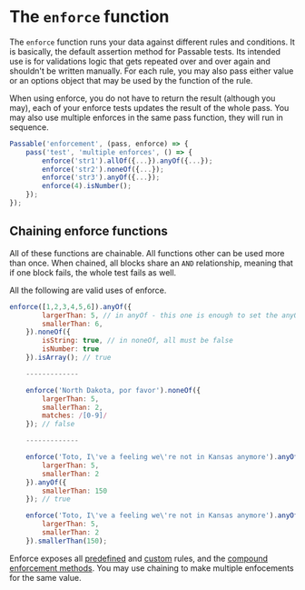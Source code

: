 # The `enforce` function
The `enforce` function runs your data against different rules and conditions. It is basically, the default assertion method for Passable tests. Its intended use is for validations logic that gets repeated over and over again and shouldn't be written manually. For each rule, you may also pass either value or an options object that may be used by the function of the rule.

When using enforce, you do not have to return the result (although you may), each of your enforce tests updates the result of the whole pass. You may also use multiple enforces in the same pass function, they will run in sequence.

```js
Passable('enforcement', (pass, enforce) => {
    pass('test', 'multiple enforces', () => {
        enforce('str1').allOf({...}).anyOf({...});
        enforce('str2').noneOf({...});
        enforce('str3').anyOf({...});
        enforce(4).isNumber();
    });
});
```

## Chaining enforce functions

All of these functions are chainable. All functions other can be used more than once.
When chained, all blocks share an `AND` relationship, meaning that if one block fails, the whole test fails as well.

All the following are valid uses of enforce.

```js
enforce([1,2,3,4,5,6]).anyOf({
        largerThan: 5, // in anyOf - this one is enough to set the anyOf block to true
        smallerThan: 6,
    }).noneOf({
        isString: true, // in noneOf, all must be false
        isNumber: true
    }).isArray(); // true

    -------------

    enforce('North Dakota, por favor').noneOf({
        largerThan: 5,
        smallerThan: 2,
        matches: /[0-9]/
    }); // false

    -------------

    enforce('Toto, I\'ve a feeling we\'re not in Kansas anymore').anyOf({
        largerThan: 5,
        smallerThan: 2
    }).anyOf({
        smallerThan: 150
    }); // true

    enforce('Toto, I\'ve a feeling we\'re not in Kansas anymore').anyOf({
        largerThan: 5,
        smallerThan: 2
    }).smallerThan(150);
```

Enforce exposes all [predefined](./rules/README.md) and [custom](./rules/custom.md) rules, and the [compound enforcement methods](./compound/README.md). You may use chaining to make multiple enfocements for the same value.